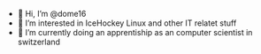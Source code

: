- 👋 Hi, I’m @dome16
- 👀 I’m interested in IceHockey Linux and other IT relatet stuff
- 🌱 I’m currently doing an apprentiship as an computer scientist in switzerland

<!---
dome16/dome16 is a ✨ special ✨ repository because its `README.md` (this file) appears on your GitHub profile.
You can click the Preview link to take a look at your changes.
--->
